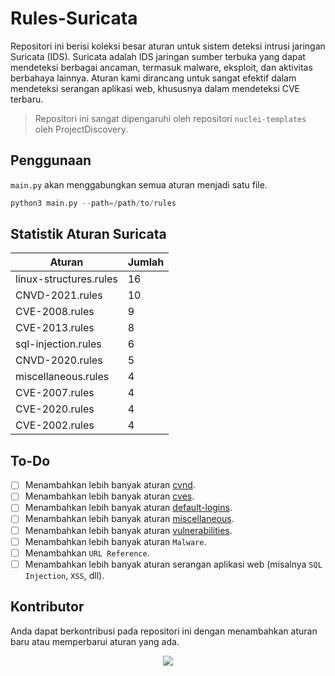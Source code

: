# Rules-Suricata

Repositori ini berisi koleksi besar aturan untuk sistem deteksi intrusi jaringan Suricata (IDS). Suricata adalah IDS jaringan sumber terbuka yang dapat mendeteksi berbagai ancaman, termasuk malware, eksploit, dan aktivitas berbahaya lainnya. Aturan kami dirancang untuk sangat efektif dalam mendeteksi serangan aplikasi web, khususnya dalam mendeteksi CVE terbaru.

> Repositori ini sangat dipengaruhi oleh repositori `nuclei-templates` oleh ProjectDiscovery.

## Penggunaan

`main.py` akan menggabungkan semua aturan menjadi satu file.

```python
python3 main.py --path=/path/to/rules
```

## Statistik Aturan Suricata

| Aturan | Jumlah |
| ------ | ------ |
| linux-structures.rules | 16 |
| CNVD-2021.rules | 10 |
| CVE-2008.rules | 9 |
| CVE-2013.rules | 8 |
| sql-injection.rules | 6 |
| CNVD-2020.rules | 5 |
| miscellaneous.rules | 4 |
| CVE-2007.rules | 4 |
| CVE-2020.rules | 4 |
| CVE-2002.rules | 4 |

## To-Do

- [ ] Menambahkan lebih banyak aturan [cvnd](https://github.com/projectdiscovery/nuclei-templates/tree/main/http/cvnd).
- [ ] Menambahkan lebih banyak aturan [cves](https://github.com/projectdiscovery/nuclei-templates/tree/main/http/cves).
- [ ] Menambahkan lebih banyak aturan [default-logins](https://github.com/projectdiscovery/nuclei-templates/tree/main/http/default-logins).
- [ ] Menambahkan lebih banyak aturan [miscellaneous](https://github.com/projectdiscovery/nuclei-templates/tree/main/http/miscellaneous).
- [ ] Menambahkan lebih banyak aturan [vulnerabilities](https://github.com/projectdiscovery/nuclei-templates/tree/main/http/vulnerabilities).
- [ ] Menambahkan lebih banyak aturan `Malware`.
- [ ] Menambahkan `URL Reference`.
- [ ] Menambahkan lebih banyak aturan serangan aplikasi web (misalnya `SQL Injection`, `XSS`, dll).

## Kontributor

Anda dapat berkontribusi pada repositori ini dengan menambahkan aturan baru atau memperbarui aturan yang ada.

<p align="center">
<a href="https://github.com/vinzel-ops/Rules-Suricata/graphs/contributors">
  <img src="https://contrib.rocks/image?repo=vinzel-ops/Rules-Suricata&max=25">
</a>
</p>
